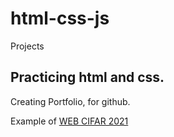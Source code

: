 # html-css-js
Projects

<h2>Practicing html and css.</h2>

Creating Portfolio, for github.

Example of [WEB CIFAR 2021](https://www.youtube.com/watch?v=ZFQkb26UD1Y)

<!-- [![github WebCifar](https://cdn3.iconfinder.com/data/icons/inficons/512/github.png)](https://github.com/WebCifar/one-page-website-html-css-project-for-practice/blob/master/img/Design.jpg) -->